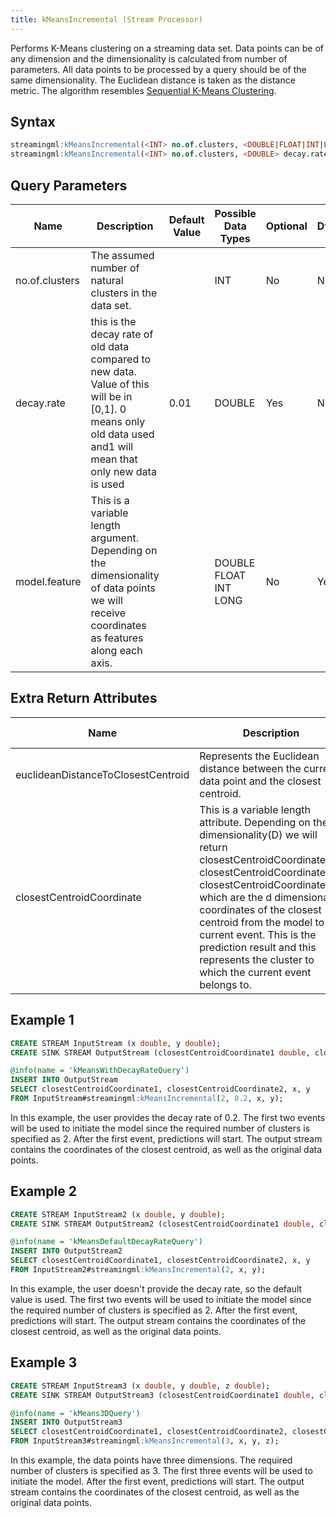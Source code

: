 ```yaml
---
title: kMeansIncremental (Stream Processor)
---
```


Performs K-Means clustering on a streaming data set. Data points can be
of any dimension and the dimensionality is calculated from number of
parameters. All data points to be processed by a query should be of the
same dimensionality. The Euclidean distance is taken as the distance metric. The algorithm resembles [Sequential K-Means Clustering](https://www.cs.princeton.edu/courses/archive/fall08/cos436/Duda/C/sk_means.htm).

## Syntax

```sql
streamingml:kMeansIncremental(<INT> no.of.clusters, <DOUBLE|FLOAT|INT|LONG> model.feature, <DOUBLE|FLOAT|INT|LONG> ...)
streamingml:kMeansIncremental(<INT> no.of.clusters, <DOUBLE> decay.rate, <DOUBLE|FLOAT|INT|LONG> model.feature, <DOUBLE|FLOAT|INT|LONG> ...)
```

## Query Parameters

| Name  | Description | Default Value | Possible Data Types   | Optional | Dynamic |
|-------|------------|---------------|-----------------------|----------|---------|
| no.of.clusters | The assumed number of natural clusters in the data set. |               | INT   | No       | No      |
| decay.rate     | this is the decay rate of old data compared to new data. Value of this will be in [0,1]. 0 means only old data used and1 will mean that only new data is used | 0.01          | DOUBLE| Yes      | No      |
| model.feature  | This is a variable length argument. Depending on the dimensionality of data points we will receive coordinates as features along each axis.     |               | DOUBLE FLOAT INT LONG | No       | Yes     |

## Extra Return Attributes

| Name         | Description             | Possible Types |
|--------------|-------------------------|----------------|
| euclideanDistanceToClosestCentroid | Represents the Euclidean distance between the current data point and the closest centroid.              | DOUBLE         |
| closestCentroidCoordinate          | This is a variable length attribute. Depending on the dimensionality(D) we will return closestCentroidCoordinate1, closestCentroidCoordinate2,... closestCentroidCoordinateD which are the d dimensional coordinates of the closest centroid from the model to the current event. This is the prediction result and this represents the cluster to which the current event belongs to. | DOUBLE         |

## Example 1

```sql
CREATE STREAM InputStream (x double, y double);
CREATE SINK STREAM OutputStream (closestCentroidCoordinate1 double, closestCentroidCoordinate2 double, x double, y double);

@info(name = 'kMeansWithDecayRateQuery')
INSERT INTO OutputStream
SELECT closestCentroidCoordinate1, closestCentroidCoordinate2, x, y
FROM InputStream#streamingml:kMeansIncremental(2, 0.2, x, y);
```

In this example, the user provides the decay rate of 0.2. The first two events will be used to initiate the model since the required number of clusters is specified as 2. After the first event, predictions will start. The output stream contains the coordinates of the closest centroid, as well as the original data points.

## Example 2

```sql
CREATE STREAM InputStream2 (x double, y double);
CREATE SINK STREAM OutputStream2 (closestCentroidCoordinate1 double, closestCentroidCoordinate2 double, x double, y double);

@info(name = 'kMeansDefaultDecayRateQuery')
INSERT INTO OutputStream2
SELECT closestCentroidCoordinate1, closestCentroidCoordinate2, x, y
FROM InputStream2#streamingml:kMeansIncremental(2, x, y);
```

In this example, the user doesn't provide the decay rate, so the default value is used. The first two events will be used to initiate the model since the required number of clusters is specified as 2. After the first event, predictions will start. The output stream contains the coordinates of the closest centroid, as well as the original data points.

## Example 3

```sql
CREATE STREAM InputStream3 (x double, y double, z double);
CREATE SINK STREAM OutputStream3 (closestCentroidCoordinate1 double, closestCentroidCoordinate2 double, closestCentroidCoordinate3 double, x double, y double, z double);

@info(name = 'kMeans3DQuery')
INSERT INTO OutputStream3
SELECT closestCentroidCoordinate1, closestCentroidCoordinate2, closestCentroidCoordinate3, x, y, z
FROM InputStream3#streamingml:kMeansIncremental(3, x, y, z);
```

In this example, the data points have three dimensions. The required number of clusters is specified as 3. The first three events will be used to initiate the model. After the first event, predictions will start. The output stream contains the coordinates of the closest centroid, as well as the original data points.
